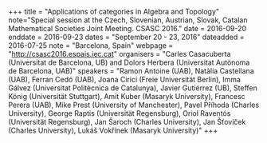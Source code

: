 +++
title = "Applications of categories in Algebra and Topology"
note="Special session at the Czech, Slovenian, Austrian, Slovak, Catalan Mathematical Societies Joint Meeting. CSASC 2016."
date = 2016-09-20
enddate = 2016-09-23
dates = "September 20 - 23, 2016"
dateadded = 2016-07-25
note = "Barcelona, Spain"
webpage = "http://csasc2016.espais.iec.cat"
organisers = "Carles Casacuberta (Universitat de Barcelona, UB) and Dolors Herbera (Universitat Autònoma de Barcelona, UAB)"
speakers = "Ramon Antoine (UAB), Natàlia Castellana (UAB), Ferran Cedó (UAB), Joana Cirici (Freie Universität Berlin), Imma Gálvez (Universitat Politècnica de Catalunya), Javier Gutiérrez (UB), Steffen König (Universität Stuttgart), Amit Kuber (Masaryk University), Francesc Perera (UAB), Mike Prest (University of Manchester),
Pavel P&#345;íhoda (Charles University),  George Raptis (Universität Regensburg), Oriol Raventós (Universität Regensburg),  Jan Šaroch (Charles University), Jan Š&#357;oví&#269;ek (Charles University),  Lukáš Vok&#345;ínek (Masaryk University)"
+++
